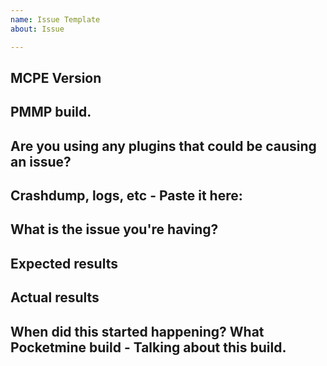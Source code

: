 ```yaml
---
name: Issue Template
about: Issue

---
```


## MCPE Version

## PMMP build.

## Are you using any plugins that could be causing an issue?

## Crashdump, logs, etc - Paste it here:

## What is the issue you're having?

## Expected results

## Actual results

## When did this started happening? What Pocketmine build - Talking about this build.
